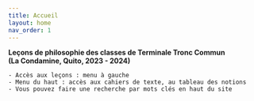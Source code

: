 ```yaml
---
title: Accueil
layout: home
nav_order: 1
---
```


**Leçons de philosophie des classes de Terminale Tronc Commun**  
**(La Condamine, Quito, 2023 - 2024)**  

```
- Accès aux leçons : menu à gauche
- Menu du haut : accès aux cahiers de texte, au tableau des notions
- Vous pouvez faire une recherche par mots clés en haut du site
```



